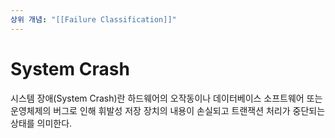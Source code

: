 ```yaml
---
상위 개념: "[[Failure Classification]]"
---
```

# System Crash
시스템 장애(System Crash)란 하드웨어의 오작동이나 데이터베이스 소프트웨어 또는 운영체제의 버그로 인해 휘발성 저장 장치의 내용이 손실되고 트랜잭션 처리가 중단되는 상태를 의미한다.